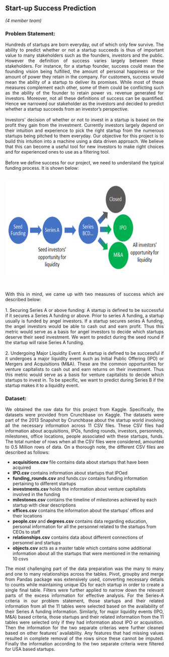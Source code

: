 ## Start-up Success Prediction
*(4 member team)*

### Problem Statement:
<p style="text-align: justify;">
Hundreds of startups are born everyday, out of which only few survive. The ability to predict whether or not a startup succeeds is thus of important value to many stakeholders such as the founders, investors and the public. However the definition of success varies largely between these stakeholders. For instance, for a startup founder, success could mean the founding vision being fulfilled, the amount of personal happiness or the amount of power they retain in the company. For customers, success would mean the ability of a startup to deliver its promises. While most of these measures complement each other, some of them could be conflicting such as the ability of the founder to retain power vs. revenue generated for investors. Moreover, not all these definitions of success can be quantified. Hence we narrowed our stakeholder as the investors and decided to predict whether a startup succeeds from an investor’s perspective. 
<br><br>
Investors' decision of whether or not to invest in a startup is based on the profit they gain from the investment. Currently investors largely depend on their intuition and experience to pick the right startup from the numerous startups being pitched to them everyday. Our objective for this project is to build this intuition into a machine using a data driven approach. We believe that this can become a useful tool for new investors to make right choices and for experienced ones to use as a filtering tool.
<br><br>
Before we define success for our project, we need to understand the typical funding process. It is shown below:
<br><br>
<p align='center'>
    <img src="images/startup2.png?raw=true" width="600" height="300"/>
</p>
<p style="text-align: justify;">
<br><br>
With this in mind, we came up with two measures of success which are described below:
<br><br>
1. Securing Series A or above funding: A startup is defined to be successful if it secures a Series A funding or above. Prior to series A funding, a startup usually is funded by angel investors. If a startup secures series A funding, the angel investors would be able to cash out and earn profit. Thus this metric would serve as a basis for angel investors to decide which startups deserve their seed investment. We want to predict during the seed round if the startup will raise Series A funding.
<br><br>
2. Undergoing Major Liquidity Event: A startup is defined to be successful if it undergoes a major liquidity event such as Initial Public Offering (IPO) or Mergers and Acquisitions (M&A). These are the common opportunities for venture capitalists to cash out and earn returns on their investment. Thus this metric would serve as a basis for venture capitalists to decide which startups to invest in. To be specific, we want to predict during Series B if the startup makes it to a liquidity event.
</p>

### Dataset:
<p style="text-align: justify;">
We obtained the raw data for this project from Kaggle. Specifically, the datasets were provided from Crunchbase on Kaggle. The datasets were part of the 2013 Snapshot by Crunchbase about the startup world involving all the necessary information across 11 CSV files. These CSV files had information about acquisitions, IPOs, funding rounds, investors, personnels, milestones, office locations, people associated with these startups, funds. The total number of rows when all the CSV files were considered, amounted to 0.5 Million rows of data. On a thorough note, the different CSV files are described as follows:
<br></p>

* **acquisitions.csv** file contains data about startups that have been acquired
* **IPO.csv** contains information about startups that IPOed
* **funding_rounds.csv** and funds.csv contains funding information pertaining to different startups
* **investments.csv** holds the information about venture capitalists involved in the funding
* **milestones.csv** contains the timeline of milestones achieved by each startup with clear descriptions
* **offices.csv** contains the information about the startups’ offices and their locations
* **people.csv** and **degrees.csv** contains data regarding education, personal information for all the personnel related to the startups from CEOs to staff
* **relationships.csv** contains data about different connections of personnel and startups
* **objects.csv** acts as a master table which contains some additional information about all the startups that were mentioned in the remaining 10 csvs

<p style="text-align: justify;">
The most challenging part of the data preparation was the many to many and one to many relationships across the tables. Pivot, groupby and merge from Pandas package was extensively used, converting necessary details to counts while maintaining unique IDs for each startup in order to create a single final table. Filters were further applied to narrow down the relevant parts of the excess information for effective analysis. For the Series-A criteria in our problem statement, those startups and their related information from all the 11 tables were selected based on the availability of their Series A funding information. Similarly, for major liquidity events (IPO, M&A) based criteria, those startups and their related information from the 11 tables were selected only if they had information about IPO or acquisition. Then the information for the two separate criterias were further cleaned based on other features’ availability. Any features that had missing values resulted in complete removal of the rows since these cannot be imputed. Finally the information according to the two separate criteria were filtered for USA based startups. 
<br><br></p>




